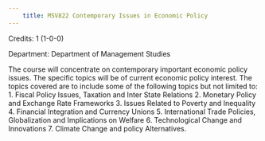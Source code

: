 ```yaml
---
    title: MSV822 Contemporary Issues in Economic Policy
---
```

Credits: 1 (1-0-0)

Department: Department of Management Studies

The course will concentrate on contemporary important economic policy issues. The specific topics will be of current economic policy interest. The topics covered are to include some of the following topics but not limited to: 1. Fiscal Policy Issues, Taxation and Inter State Relations 2. Monetary Policy and Exchange Rate Frameworks 3. Issues Related to Poverty and Inequality 4. Financial Integration and Currency Unions 5. International Trade Policies, Globalization and Implications on Welfare 6. Technological Change and Innovations 7. Climate Change and policy Alternatives.